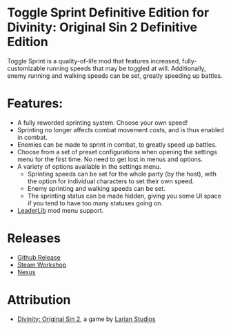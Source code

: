 Toggle Sprint Definitive Edition for Divinity: Original Sin 2 Definitive Edition
=======

Toggle Sprint is a quality-of-life mod that features increased, fully-customizable running speeds that may be toggled at will. Additionally, enemy running and walking speeds can be set, greatly speeding up battles.

# Features:
* A fully reworded sprinting system. Choose your own speed!
* Sprinting no longer affects combat movement costs, and is thus enabled in combat.
* Enemies can be made to sprint in combat, to greatly speed up battles.
* Choose from a set of preset configurations when opening the settings menu for the first time. No need to get lost in menus and options.
* A variety of options available in the settings menu.
	* Sprinting speeds can be set for the whole party (by the host), with the option for individual characters to set their own speed.
	* Enemy sprinting and walking speeds can be set.
	* The sprinting status can be made hidden, giving you some UI space if you tend to have too many statuses going on.
* [LeaderLib](https://github.com/LaughingLeader-DOS2-Mods/LeaderLib/releases/tag/Mod-Release) mod menu support.
	
# Releases
* [Github Release](https://github.com/LaughingLeader-DOS2-Mods/ToggleSprintDefinitiveEdition/releases/)
* [Steam Workshop]() 
* [Nexus]()

# Attribution
- [Divinity: Original Sin 2](http://store.steampowered.com/app/435150/Divinity_Original_Sin_2/), a game by [Larian Studios](http://larian.com/)